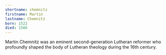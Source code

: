 ```yaml
---
shortname: chemnitz
firstname: Martin
lastname: Chemnitz
born: 1522
died: 1586
---
```


Martin Chemnitz was an eminent second-generation Lutheran reformer who profoundly shaped the body of Lutheran theology during the 16th century.